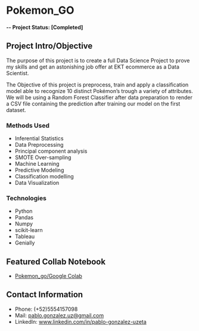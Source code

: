 # Pokemon_GO

#### -- Project Status: [Completed]

## Project Intro/Objective
The purpose of this project is to create a full Data Science Project to prove my skills and get an astonishing job offer at EKT ecommerce as a Data Scientist. 

The Objective of this project is preprocess, train and apply a classification model able to recognize 10 distinct Pokémon’s trough a variety of attributes.
We will be using a Random Forest Classifier after data preparation to render a CSV file containing the prediction after training our model on the first dataset. 


### Methods Used
* Inferential Statistics
* Data Preprocessing 
* Principal component analysis
* SMOTE Over-sampling
* Machine Learning
* Predictive Modeling
* Classification modelling
* Data Visualization


### Technologies
* Python
* Pandas
* Numpy
* scikit-learn
* Tableau
* Genially


## Featured Collab Notebook 
* [Pokemon_go/Google Colab](https://colab.research.google.com/drive/1PJXmBbkD0Rn8ZS4_xetg0IAUU0DNTnIa?usp=sharing)


## Contact Information
* Phone: (+52)5554157098 
* Mail: pablo.gonzalez.uz@gmail.com
* LinkedIn: www.linkedin.com/in/pablo-gonzalez-uzeta
